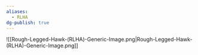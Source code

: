 ```yaml
---
aliases:
  - RLHA
dg-publish: true
---
```

![[Rough-Legged-Hawk-(RLHA)-Generic-Image.png|Rough-Legged-Hawk-(RLHA)-Generic-Image.png]]